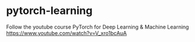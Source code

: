 # pytorch-learning
Follow the youtube course PyTorch for Deep Learning & Machine Learning https://www.youtube.com/watch?v=V_xro1bcAuA
